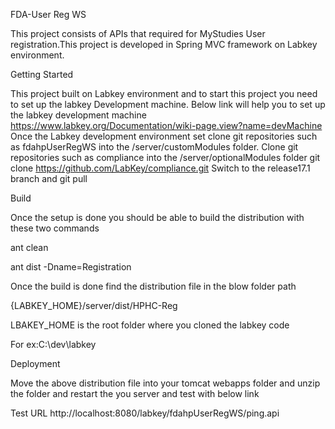 FDA-User Reg WS

This project consists of APIs that required for MyStudies User registration.This project is developed in Spring MVC framework on Labkey environment.

Getting Started

This project built on Labkey environment and to start this project you need to set up the labkey 
Development machine. Below link will help you to set up the labkey development machine 
https://www.labkey.org/Documentation/wiki-page.view?name=devMachine
Once the Labkey development environment set clone git repositories such as fdahpUserRegWS into the /server/customModules folder.
Clone git repositories such as compliance into the /server/optionalModules folder
git clone https://github.com/LabKey/compliance.git
Switch to the release17.1 branch and git pull

Build

Once the setup is done you should be able to build the distribution with these two commands 

ant clean

ant dist -Dname=Registration

Once the build is done find the distribution file in the blow folder path

{LABKEY_HOME}/server/dist/HPHC-Reg

LBAKEY_HOME is the root folder where you cloned the labkey code

For ex:C:\dev\labkey

Deployment

Move the above distribution file into your tomcat webapps folder and unzip the folder and restart the you server and test with below link

Test URL
http://localhost:8080/labkey/fdahpUserRegWS/ping.api




